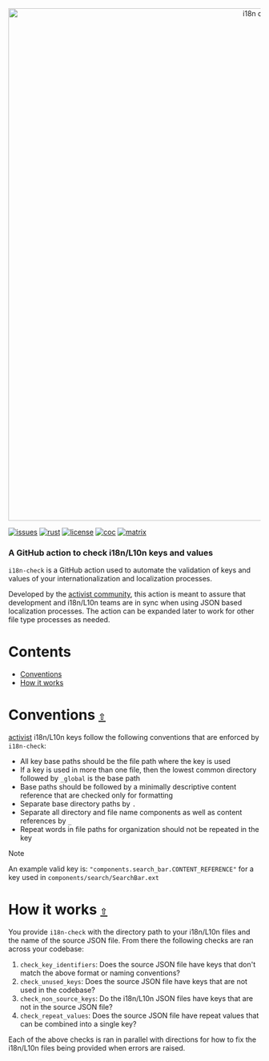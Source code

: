 <div align="center">
  <a href="https://github.com/activist-org/i18n-check-action"><img src="https://raw.githubusercontent.com/activist-org/i18n-check-action/main/.github/resources/i18nCheckGitHubBanner.png" width=1024 alt="i18n check logo"></a>
</div>

[![issues](https://img.shields.io/github/issues/activist-org/i18n-check-action?label=%20&logo=github)](https://github.com/activist-org/i18n-check-action/issues)
[![rust](https://img.shields.io/badge/Rust%201.75-CE412B.svg?logo=rust&logoColor=ffffff)](#tech-stack)
[![license](https://img.shields.io/github/license/activist-org/i18n-check-action.svg?label=%20)](https://github.com/activist-org/i18n-check-action/blob/main/LICENSE.txt)
[![coc](https://img.shields.io/badge/Contributor%20Covenant-ff69b4.svg)](https://github.com/activist-org/i18n-check-action/blob/main/.github/CODE_OF_CONDUCT.md)
[![matrix](https://img.shields.io/badge/Matrix-000000.svg?logo=matrix&logoColor=ffffff)](https://matrix.to/#/#activist_community:matrix.org)

### A GitHub action to check i18n/L10n keys and values

`i18n-check` is a GitHub action used to automate the validation of keys and values of your internationalization and localization processes.

Developed by the [activist community](https://github.com/activist-org), this action is meant to assure that development and i18n/L10n teams are in sync when using JSON based localization processes. The action can be expanded later to work for other file type processes as needed.

<a id="contents"></a>

# **Contents**

- [Conventions](#contentions)
- [How it works](#how-it-works)

<a id="conventions"></a>

# Conventions [`⇧`](#contents)

[activist](https://github.com/activist-org/activist) i18n/L10n keys follow the following conventions that are enforced by `i18n-check`:

- All key base paths should be the file path where the key is used
- If a key is used in more than one file, then the lowest common directory followed by `_global` is the base path
- Base paths should be followed by a minimally descriptive content reference that are checked only for formatting
- Separate base directory paths by `.`
- Separate all directory and file name components as well as content references by `_`
- Repeat words in file paths for organization should not be repeated in the key

> [!NOTE]
> An example valid key is:
> `"components.search_bar.CONTENT_REFERENCE"` for a key used in `components/search/SearchBar.ext`

<a id="how-it-works"></a>

# How it works [`⇧`](#contents)

You provide `i18n-check` with the directory path to your i18n/L10n files and the name of the source JSON file. From there the following checks are ran across your codebase:

1. `check_key_identifiers`: Does the source JSON file have keys that don't match the above format or naming conventions?
2. `check_unused_keys`: Does the source JSON file have keys that are not used in the codebase?
3. `check_non_source_keys`: Do the i18n/L10n JSON files have keys that are not in the source JSON file?
4. `check_repeat_values`: Does the source JSON file have repeat values that can be combined into a single key?

Each of the above checks is ran in parallel with directions for how to fix the i18n/L10n files being provided when errors are raised.

